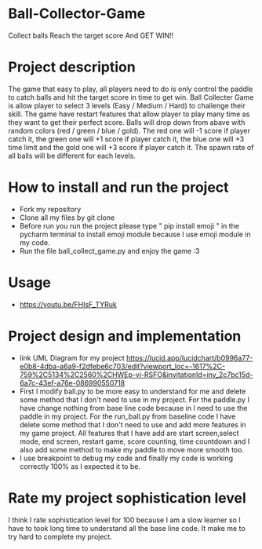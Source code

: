 # Ball-Collector-Game
Collect balls Reach the target score And GET WIN!!

# Project description
The game that easy to play, all players need to do is only control the paddle to catch balls and hit the target score in time to get win.
Ball Collecter Game is allow player to select 3 levels (Easy / Medium / Hard) to challenge their skill. The game have restart features that allow player to play many time as they want to get their perfect score. Balls will drop down from abave with random colors (red / green / blue / gold). The red one will -1 score if player catch it, the green one will +1 score if player catch it, the blue one will +3 time limit and the gold one will +3 score if player catch it. The spawn rate of all balls will be different for each levels.

# How to install and run the project
- Fork my repository
- Clone all my files by git clone
- Before run you run the project please type " pip install emoji " in the pycharm terminal to install emoji module because I use emoji module in my code.
- Run the file ball_collect_game.py and enjoy the game :3

# Usage
- https://youtu.be/FHIsF_TYRuk

# Project design and implementation
- link UML Diagram for my project
https://lucid.app/lucidchart/b0996a77-e0b8-4dba-a6a9-f2dfebe6c703/edit?viewport_loc=-1617%2C-759%2C5134%2C2560%2CHWEp-vi-RSFO&invitationId=inv_2c7bc15d-6a7c-43ef-a76e-086990550718
- First I modify ball.py to be more easy to understand for me and delete some method that I don't need to use in my project. For the paddle.py I have change nothing from base line code because in I need to use the paddle in my project. For the run_ball.py from baseline code I have delete some method that I don't need to use and add more features in my game project. All features that I have add are start screen,select mode, end screen, restart game, score counting, time countdown and I also add some method to make my paddle to move more smooth too.
- I use breakpoint to debug my code and finally my code is working correctly 100% as I expected it to be.

# Rate my project sophistication level
I think I rate sophistication level for 100 because I am a slow learner so I have to took long time to understand all the base line code. It make me to try hard to complete my project.
